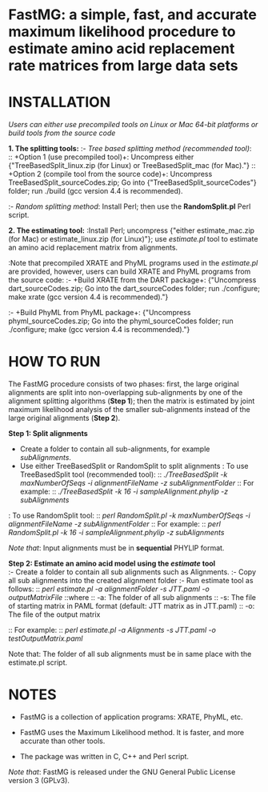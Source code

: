**FastMG: a simple, fast, and accurate maximum likelihood procedure to estimate amino acid replacement rate matrices from large data sets**
======================================================

**INSTALLATION**
============
_Users can either use precompiled tools on Linux or Mac 64-bit platforms or build tools from the source code_

**1. The splitting tools:**
:- _Tree based splitting method (recommended tool)_:  
:: +Option 1 (use precompiled tool)+: Uncompress either {"TreeBasedSplit_linux.zip (for Linux) or TreeBasedSplit_mac (for Mac)."} 
:: +Option 2 (compile tool from the source code)+: Uncompress TreeBasedSplit_sourceCodes.zip; Go into {"TreeBasedSplit_sourceCodes"} folder; run ./build (gcc version 4.4 is recommended).

:- _Random splitting method_:  Install Perl; then use the **RandomSplit.pl** Perl script.

**2. The estimating tool:**
:Install Perl; uncompress {"either estimate_mac.zip (for Mac) or estimate_linux.zip (for Linux)"}; use _estimate.pl_ tool to estimate an amino acid replacement matrix from alignments.


:Note that precompiled XRATE and PhyML programs used in the _estimate.pl_ are provided, however, users can build XRATE and PhyML programs from the source code: 
:- +Build XRATE  from the DART package+: {"Uncompress dart_sourceCodes.zip; Go into the dart_sourceCodes folder; run ./configure; make xrate (gcc version 4.4 is recommended)."}

:- +Build PhyML from PhyML package+: {"Uncompress  phyml_sourceCodes.zip;  Go into the phyml_sourceCodes folder; run ./configure; make (gcc version 4.4 is recommended)."}


**HOW TO RUN**
==========
The FastMG procedure consists of two phases: first, the large original alignments are split into non-overlapping sub-alignments by one of the alignment splitting algorithms (**Step 1**); then the matrix is estimated by joint maximum likelihood analysis of the smaller sub-alignments instead of the large original alignments (**Step 2**). 

**Step 1: Split alignments**
- Create a folder to contain all sub-alignments, for example  _subAlignments_.
- Use either TreeBasedSplit or RandomSplit to split alignments
: To use TreeBasedSplit tool (recommended tool):
:: _./TreeBasedSplit -k maxNumberOfSeqs -i alignmentFileName -z subAlignmentFolder_
:: For example:
:: _./TreeBasedSplit -k 16 -i sampleAlignment.phylip -z subAlignments_


: To use RandomSplit tool:
::  _perl RandomSplit.pl -k maxNumberOfSeqs -i alignmentFileName -z subAlignmentFolder_
:: For example:
:: _perl RandomSplit.pl -k 16 -i sampleAlignment.phylip -z subAlignments_


_Note that_: Input alignments must be in **sequential** PHYLIP format.


**Step 2: Estimate an amino acid model using the _estimate_ tool**		
:- Create a folder to contain all sub alignments such as Alignments. 
:- Copy all sub alignments into the created alignment folder
:- Run estimate tool as follows:
:: _perl estimate.pl -a alignmentFolder -s JTT.paml -o outputMatrixFile_
::where
:: -a: The folder of all sub alignments
:: -s: The file of starting matrix  in PAML format (default: JTT matrix as in JTT.paml)
:: -o: The file of the output matrix

:: For example:
:: _perl estimate.pl  -a Alignments -s JTT.paml -o testOutputMatrix.paml_


Note that: The folder of all sub alignments must be in same place with the estimate.pl script.

**NOTES**
=====

- FastMG is a collection of application programs: XRATE, PhyML, etc.

- FastMG uses the Maximum Likelihood method. It is faster, and more accurate than other tools.

- The package was written in C, C++ and Perl script.

_Note that_: FastMG is released under the GNU General Public License version 3 (GPLv3).